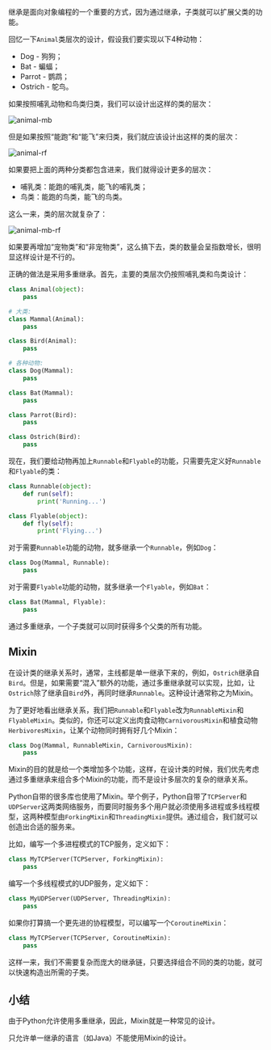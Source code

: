继承是面向对象编程的一个重要的方式，因为通过继承，子类就可以扩展父类的功能。

回忆一下`Animal`类层次的设计，假设我们要实现以下4种动物：

- Dog - 狗狗；
- Bat - 蝙蝠；
- Parrot - 鹦鹉；
- Ostrich - 鸵鸟。

如果按照哺乳动物和鸟类归类，我们可以设计出这样的类的层次：

![animal-mb](http://www.liaoxuefeng.com/files/attachments/0013946302979476f6c8274380449f6b1661232f3c87e27000/0)

但是如果按照“能跑”和“能飞”来归类，我们就应该设计出这样的类的层次：

![animal-rf](http://www.liaoxuefeng.com/files/attachments/0013946303378967df13b07e0f64ed396560af4f6a98207000/0)

如果要把上面的两种分类都包含进来，我们就得设计更多的层次：

- 哺乳类：能跑的哺乳类，能飞的哺乳类；
- 鸟类：能跑的鸟类，能飞的鸟类。

这么一来，类的层次就复杂了：

![animal-mb-rf](http://www.liaoxuefeng.com/files/attachments/0013946304409926336fd4395ef4ce1809253a1d87dd2fe000/0)

如果要再增加“宠物类”和“非宠物类”，这么搞下去，类的数量会呈指数增长，很明显这样设计是不行的。

正确的做法是采用多重继承。首先，主要的类层次仍按照哺乳类和鸟类设计：

```python
class Animal(object):
    pass

# 大类:
class Mammal(Animal):
    pass

class Bird(Animal):
    pass

# 各种动物:
class Dog(Mammal):
    pass

class Bat(Mammal):
    pass

class Parrot(Bird):
    pass

class Ostrich(Bird):
    pass
```

现在，我们要给动物再加上`Runnable`和`Flyable`的功能，只需要先定义好`Runnable`和`Flyable`的类：

```python
class Runnable(object):
    def run(self):
        print('Running...')

class Flyable(object):
    def fly(self):
        print('Flying...')
```

对于需要`Runnable`功能的动物，就多继承一个`Runnable`，例如`Dog`：

```python
class Dog(Mammal, Runnable):
    pass
```

对于需要`Flyable`功能的动物，就多继承一个`Flyable`，例如`Bat`：

```python
class Bat(Mammal, Flyable):
    pass
```

通过多重继承，一个子类就可以同时获得多个父类的所有功能。

## Mixin

在设计类的继承关系时，通常，主线都是单一继承下来的，例如，`Ostrich`继承自`Bird`。但是，如果需要“混入”额外的功能，通过多重继承就可以实现，比如，让`Ostrich`除了继承自`Bird`外，再同时继承`Runnable`。这种设计通常称之为Mixin。

为了更好地看出继承关系，我们把`Runnable`和`Flyable`改为`RunnableMixin`和`FlyableMixin`。类似的，你还可以定义出肉食动物`CarnivorousMixin`和植食动物`HerbivoresMixin`，让某个动物同时拥有好几个Mixin：

```python
class Dog(Mammal, RunnableMixin, CarnivorousMixin):
    pass
```

Mixin的目的就是给一个类增加多个功能，这样，在设计类的时候，我们优先考虑通过多重继承来组合多个Mixin的功能，而不是设计多层次的复杂的继承关系。

Python自带的很多库也使用了Mixin。举个例子，Python自带了`TCPServer`和`UDPServer`这两类网络服务，而要同时服务多个用户就必须使用多进程或多线程模型，这两种模型由`ForkingMixin`和`ThreadingMixin`提供。通过组合，我们就可以创造出合适的服务来。

比如，编写一个多进程模式的TCP服务，定义如下：

```python
class MyTCPServer(TCPServer, ForkingMixin):
    pass
```

编写一个多线程模式的UDP服务，定义如下：

```python
class MyUDPServer(UDPServer, ThreadingMixin):
    pass
```

如果你打算搞一个更先进的协程模型，可以编写一个`CoroutineMixin`：

```python
class MyTCPServer(TCPServer, CoroutineMixin):
    pass
```

这样一来，我们不需要复杂而庞大的继承链，只要选择组合不同的类的功能，就可以快速构造出所需的子类。

## 小结

由于Python允许使用多重继承，因此，Mixin就是一种常见的设计。

只允许单一继承的语言（如Java）不能使用Mixin的设计。
